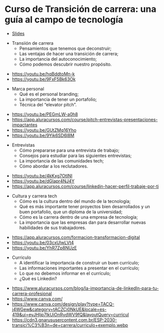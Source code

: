 # Curso de Transición de carrera: una guía al campo de tecnología
- [Slides](./transicion_de_carrera.pdf)

* Transiión de carrera
  - Pensamientos que tenemos que deconstruir;
  - Las ventajas de hacer una transición de carrera;
  - La importancia del autoconocimiento;
  - Cómo podemos descubrir nuestro propósito.
- https://youtu.be/hqBddtoMn-k
- https://youtu.be/9FxF5Bk63Ok

* Marca personal
  - Qué es el personal branding;
  - La importancia de tener un portafolio;
  - Técnica del “elevator pitch”.
- https://youtu.be/PEGmLW-a0h8
- https://app.aluracursos.com/course/pitch-entrevistas-presentaciones-impactantes
- https://youtu.be/GUtZMq16Yho
- https://youtu.be/9Yik6SD6l8M

* Entrevistas
  - Cómo prepararse para una entrevista de trabajo;
  - Consejos para estudiar para las siguientes entrevistas;
  - La importancia de las comunidades tech;
  - Cómo abordar a los reclutadores.
- https://youtu.be/4kKxg7OtINI
- https://youtu.be/dGlapr4NJ4Y
- https://app.aluracursos.com/course/linkedin-hacer-perfil-trabaje-por-ti

* Cultura y carrera tech
  - Cómo es la cultura dentro del mundo de la tecnología;
  - Qué es más importante tener proyectos bien desarrollados y un buen portafolio, que un diploma de la universidad;
  - Cómo es la carrera dentro de una empresa de tecnología;
  - La importancia que las empresas dan para desarrollar nuevas habilidades de sus trabajadores.
- https://app.aluracursos.com/formacion-transformacion-digital
- https://youtu.be/03cxUlwLVt4
- https://youtu.be/YhR7Zp8NUzE

* Curriculo
  - A identificar la importancia de construir un buen currículo;
  - Las informaciones importantes a presentar en el currículo;
  - Lo que no debemos informar en el currículo;
  - ¿Qué es Linkedin?
- https://www.aluracursos.com/blog/la-importancia-de-linkedIn-para-tu-carrera-profesional
- https://www.canva.com/
- https://www.canva.com/design/play?type=TACQ-j4WGew&category=tACZCj0NkUE&locale=es-419&ui=eyJHIjp7IkUiOnRydWV9fQ&layoutQuery=curricul
- https://cdn3.gnarususercontent.com.br/ESP-2030-transici%C3%B3n+de+carrera/curriculo+exemplo.webp
